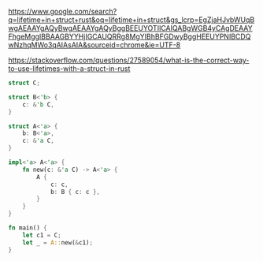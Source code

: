 https://www.google.com/search?q=lifetime+in+struct+rust&oq=lifetime+in+struct&gs_lcrp=EgZjaHJvbWUqBwgAEAAYgAQyBwgAEAAYgAQyBggBEEUYOTIICAIQABgWGB4yCAgDEAAYFhgeMggIBBAAGBYYHjIGCAUQRRg8MgYIBhBFGDwyBggHEEUYPNIBCDQwNzhqMWo3qAIAsAIA&sourceid=chrome&ie=UTF-8


https://stackoverflow.com/questions/27589054/what-is-the-correct-way-to-use-lifetimes-with-a-struct-in-rust


```rust
struct C;

struct B<'b> {
    c: &'b C,
}

struct A<'a> {
    b: B<'a>,
    c: &'a C,
}

impl<'a> A<'a> {
    fn new(c: &'a C) -> A<'a> {
        A {
            c: c,
            b: B { c: c },
        }
    }
}

fn main() {
    let c1 = C;
    let _ = A::new(&c1);
}
```